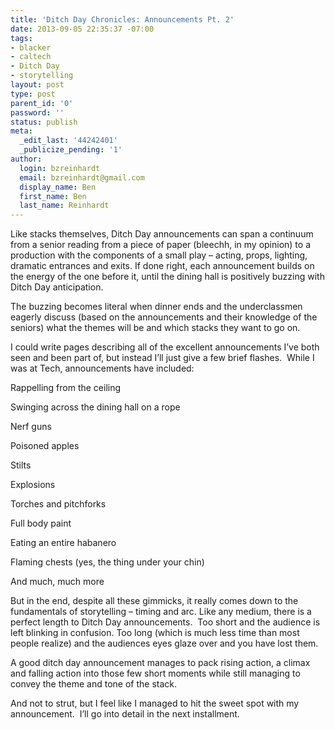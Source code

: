 ```yaml
---
title: 'Ditch Day Chronicles: Announcements Pt. 2'
date: 2013-09-05 22:35:37 -07:00
tags:
- blacker
- caltech
- Ditch Day
- storytelling
layout: post
type: post
parent_id: '0'
password: ''
status: publish
meta:
  _edit_last: '44242401'
  _publicize_pending: '1'
author:
  login: bzreinhardt
  email: bzreinhardt@gmail.com
  display_name: Ben
  first_name: Ben
  last_name: Reinhardt
---
```


<p>Like stacks themselves, Ditch Day announcements can span a continuum from a senior reading from a piece of paper (bleechh, in my opinion) to a production with the components of a small play – acting, props, lighting, dramatic entrances and exits. If done right, each announcement builds on the energy of the one before it, until the dining hall is positively buzzing with Ditch Day anticipation.</p>
<p>The buzzing becomes literal when dinner ends and the underclassmen eagerly discuss (based on the announcements and their knowledge of the seniors) what the themes will be and which stacks they want to go on.</p>
<p>I could write pages describing all of the excellent announcements I’ve both seen and been part of, but instead I’ll just give a few brief flashes.  While I was at Tech, announcements have included:</p>
<p>Rappelling from the ceiling</p>
<p>Swinging across the dining hall on a rope</p>
<p>Nerf guns</p>
<p>Poisoned apples</p>
<p>Stilts</p>
<p>Explosions</p>
<p>Torches and pitchforks</p>
<p>Full body paint</p>
<p>Eating an entire habanero</p>
<p>Flaming chests (yes, the thing under your chin)</p>
<p>And much, much more</p>
<p>But in the end, despite all these gimmicks, it really comes down to the fundamentals of storytelling – timing and arc. Like any medium, there is a perfect length to Ditch Day announcements.  Too short and the audience is left blinking in confusion. Too long (which is much less time than most people realize) and the audiences eyes glaze over and you have lost them.</p>
<p>A good ditch day announcement manages to pack rising action, a climax and falling action into those few short moments while still managing to convey the theme and tone of the stack.</p>
<p>And not to strut, but I feel like I managed to hit the sweet spot with my announcement.  I’ll go into detail in the next installment.</p>
